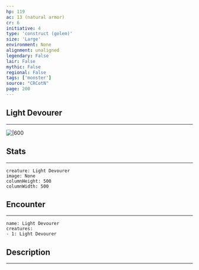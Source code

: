 ```yaml
---
hp: 119
ac: 13 (natural armor)
cr: 6
initiative: 4
type: 'construct (golem)'    
size: 'Large'
environment: None
alignment: unaligned
legendary: False
lair: False
mythic: False
regional: False
tags: ['monster']
source: "CRCotN"
page: 200
---
```


## Light Devourer
---

![|600](D:/Program%20Files/5e.tools/img/bestiary/CRCotN/Light%20Devourer.webp)

## Stats
---

```statblock
creature: Light Devourer
image: None
columnHeight: 500
columnWidth: 500
```

## Encounter
---

```encounter-table
name: Light Devourer
creatures:
- 1: Light Devourer
```

## Description
---




